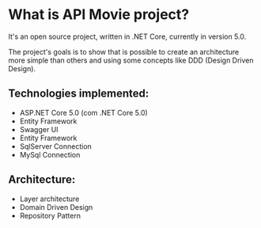﻿# What is API Movie project?
It's an open source project, written in .NET Core, currently in version 5.0.

The project's goals is to show that is possible to create an architecture more simple than others and using some concepts like DDD (Design Driven Design).

## Technologies implemented:
* ASP.NET Core 5.0 (com .NET Core 5.0)
* Entity Framework 
* Swagger UI 
* Entity Framework
* SqlServer Connection
* MySql Connection

## Architecture:
* Layer architecture
* Domain Driven Design
* Repository Pattern